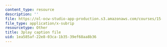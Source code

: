 ```yaml
---
content_type: resource
description: ''
file: https://ol-ocw-studio-app-production.s3.amazonaws.com/courses/15-390-new-enterprises-spring-2013/1ea585af22e803ca1b3539ef68aa8b36_oD7X3KvJAVk.srt
file_type: application/x-subrip
resourcetype: Other
title: 3play caption file
uid: 1ea585af-22e8-03ca-1b35-39ef68aa8b36
---
```

